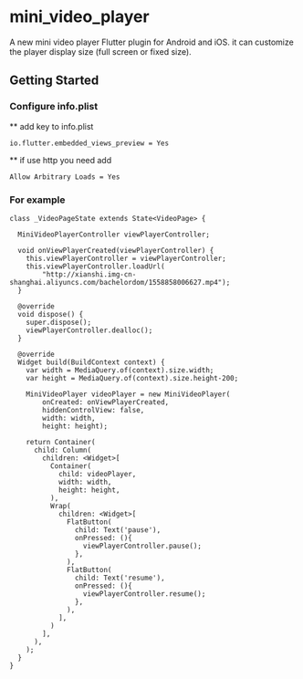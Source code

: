 # mini_video_player

A new mini video player Flutter plugin for Android and iOS.
it can customize the player display size (full screen or fixed size).

## Getting Started

### Configure info.plist
** add key to info.plist
```
io.flutter.embedded_views_preview = Yes
```
** if use http you need add
```
Allow Arbitrary Loads = Yes
```

### For example
```
class _VideoPageState extends State<VideoPage> {

  MiniVideoPlayerController viewPlayerController;

  void onViewPlayerCreated(viewPlayerController) {
    this.viewPlayerController = viewPlayerController;
    this.viewPlayerController.loadUrl(
        "http://xianshi.img-cn-shanghai.aliyuncs.com/bachelordom/1558858006627.mp4");
  }

  @override
  void dispose() {
    super.dispose();
    viewPlayerController.dealloc();
  }

  @override
  Widget build(BuildContext context) {
    var width = MediaQuery.of(context).size.width;
    var height = MediaQuery.of(context).size.height-200;

    MiniVideoPlayer videoPlayer = new MiniVideoPlayer(
        onCreated: onViewPlayerCreated,
        hiddenControlView: false,
        width: width,
        height: height);

    return Container(
      child: Column(
        children: <Widget>[
          Container(
            child: videoPlayer,
            width: width,
            height: height,
          ),
          Wrap(
            children: <Widget>[
              FlatButton(
                child: Text('pause'),
                onPressed: (){
                  viewPlayerController.pause();
                },
              ),
              FlatButton(
                child: Text('resume'),
                onPressed: (){
                  viewPlayerController.resume();
                },
              ),
            ],
          )
        ],
      ),
    );
  }
}
```


